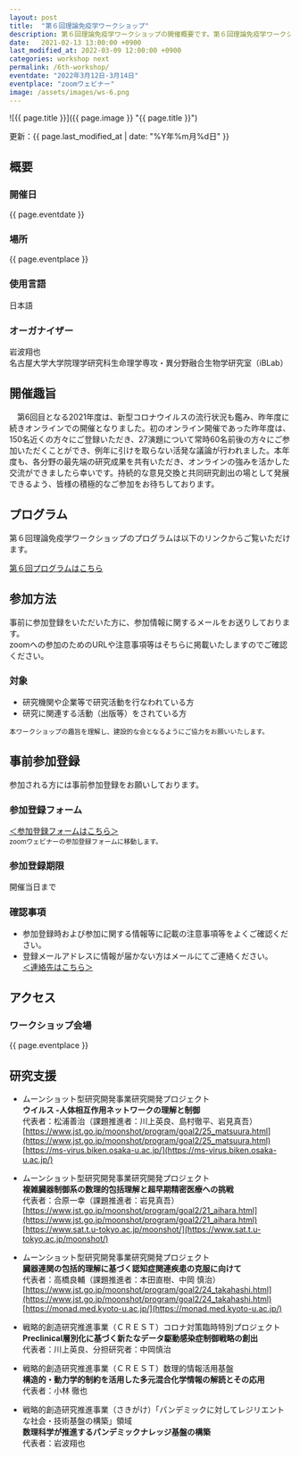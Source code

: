```yaml
---
layout: post
title:  "第６回理論免疫学ワークショップ"
description: 第６回理論免疫学ワークショップの開催概要です。第６回理論免疫学ワークショップの開催日・開催場所・開催趣旨・共催情報などを確認できます。第６回理論免疫学ワークショップの参加登録はこちらから。
date:   2021-02-13 13:00:00 +0900
last_modified_at: 2022-03-09 12:00:00 +0900
categories: workshop next
permalink: /6th-workshop/
eventdate: "2022年3月12日-3月14日"
eventplace: "zoomウェビナー"
image: /assets/images/ws-6.png
---
```


![{{ page.title }}]({{ page.image }} "{{ page.title }}")

更新：{{ page.last_modified_at | date: "%Y年%m月%d日" }}

## 概要

<div class="cf">
  <div class="page-column50">
    <h3>開催日</h3>
    <p>{{ page.eventdate }}</p>
    <h3>場所</h3>
    <p>{{ page.eventplace }}</p>
  </div>

  <div class="page-column50">
    <h3>使用言語</h3>
    <p>日本語</p>
    <h3>オーガナイザー</h3>
    <p>岩波翔也<br>
      名古屋大学大学院理学研究科生命理学専攻・異分野融合生物学研究室（iBLab）</p>
  </div>
</div>

## 開催趣旨
　第6回目となる2021年度は、新型コロナウイルスの流行状況も鑑み、昨年度に続きオンラインでの開催となりました。初のオンライン開催であった昨年度は、150名近くの方々にご登録いただき、27演題について常時60名前後の方々にご参加いただくことができ、例年に引けを取らない活発な議論が行われました。本年度も、各分野の最先端の研究成果を共有いただき、オンラインの強みを活かした交流ができましたら幸いです。持続的な意見交換と共同研究創出の場として発展できるよう、皆様の積極的なご参加をお待ちしております。


## プログラム
第６回理論免疫学ワークショップのプログラムは以下のリンクからご覧いただけます。

[第６回プログラムはこちら](/6th-program)

## 参加方法

事前に参加登録をいただいた方に、参加情報に関するメールをお送りしております。  
zoomへの参加のためのURLや注意事項等はそちらに掲載いたしますのでご確認ください。

### 対象

- 研究機関や企業等で研究活動を行なわれている方
- 研究に関連する活動（出版等）をされている方

<small>本ワークショップの趣旨を理解し、建設的な会となるようにご協力をお願いいたします。</small>

## 事前参加登録

参加される方には事前参加登録をお願いしております。

### 参加登録フォーム

[＜参加登録フォームはこちら＞](https://us06web.zoom.us/webinar/register/WN_OOiOYf4CRuikGL8LfpmsFA)  
<small>zoomウェビナーの参加登録フォームに移動します。</small>

### 参加登録期限

開催当日まで

### 確認事項

- 参加登録時および参加に関する情報等に記載の注意事項等をよくご確認ください。
- 登録メールアドレスに情報が届かない方はメールにてご連絡ください。  
[＜連絡先はこちら＞](/contact)



## アクセス
### ワークショップ会場

{{ page.eventplace }}  


## 研究支援

- ムーンショット型研究開発事業研究開発プロジェクト  
**ウイルス -人体相互作用ネットワークの理解と制御**  
代表者：松浦善治（課題推進者：川上英良、島村徹平、岩見真吾）  
[https://www.jst.go.jp/moonshot/program/goal2/25_matsuura.html](https://www.jst.go.jp/moonshot/program/goal2/25_matsuura.html)  
[https://ms-virus.biken.osaka-u.ac.jp/](https://ms-virus.biken.osaka-u.ac.jp/)

- ムーンショット型研究開発事業研究開発プロジェクト  
**複雑臓器制御系の数理的包括理解と超早期精密医療への挑戦**  
代表者：合原一幸（課題推進者：岩見真吾）  
[https://www.jst.go.jp/moonshot/program/goal2/21_aihara.html](https://www.jst.go.jp/moonshot/program/goal2/21_aihara.html)  
[https://www.sat.t.u-tokyo.ac.jp/moonshot/](https://www.sat.t.u-tokyo.ac.jp/moonshot/)

- ムーンショット型研究開発事業研究開発プロジェクト   
**臓器連関の包括的理解に基づく認知症関連疾患の克服に向けて**  
代表者：高橋良輔（課題推進者：本田直樹、中岡 慎治）  
[https://www.jst.go.jp/moonshot/program/goal2/24_takahashi.html](https://www.jst.go.jp/moonshot/program/goal2/24_takahashi.html)  
[https://monad.med.kyoto-u.ac.jp/](https://monad.med.kyoto-u.ac.jp/)

- 戦略的創造研究推進事業（ＣＲＥＳＴ）コロナ対策臨時特別プロジェクト  
**Preclinical層別化に基づく新たなデータ駆動感染症制御戦略の創出**  
代表者：川上英良、分担研究者：中岡慎治

- 戦略的創造研究推進事業（ＣＲＥＳＴ）数理的情報活用基盤  
**構造的・動力学的制約を活用した多元混合化学情報の解読とその応用**  
代表者：小林 徹也

- 戦略的創造研究推進事業（さきがけ）「パンデミックに対してレジリエントな社会・技術基盤の構築」領域  
**数理科学が推進するパンデミックナレッジ基盤の構築**  
代表者：岩波翔也
